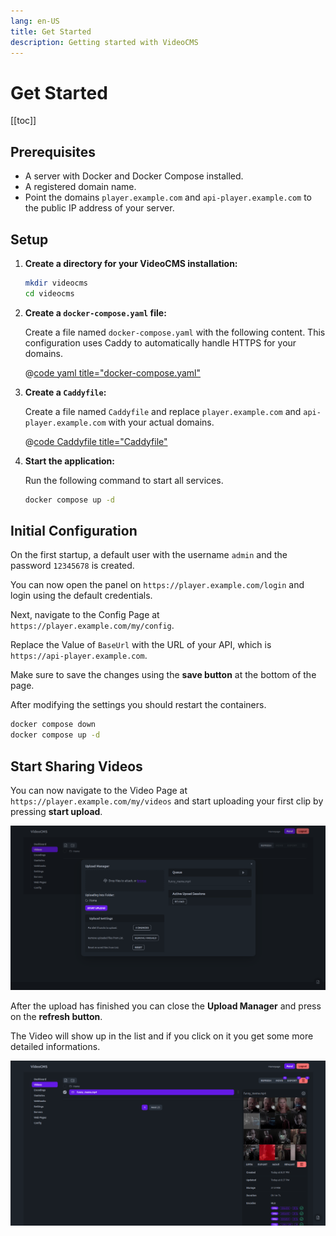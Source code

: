 ```yaml
---
lang: en-US
title: Get Started
description: Getting started with VideoCMS
---
```


# Get Started

[[toc]]

## Prerequisites

- A server with Docker and Docker Compose installed.
- A registered domain name.
- Point the domains `player.example.com` and `api-player.example.com` to the public IP address of your server.

## Setup

1.  **Create a directory for your VideoCMS installation:**

    ```sh
    mkdir videocms
    cd videocms
    ```

2.  **Create a `docker-compose.yaml` file:**

    Create a file named `docker-compose.yaml` with the following content. This configuration uses Caddy to automatically handle HTTPS for your domains.

    @[code yaml title="docker-compose.yaml"](../../docker-compose.yaml)

3.  **Create a `Caddyfile`:**

    Create a file named `Caddyfile` and replace `player.example.com` and `api-player.example.com` with your actual domains.

    @[code Caddyfile title="Caddyfile"](../../Caddyfile)

4.  **Start the application:**

    Run the following command to start all services.

    ```sh
    docker compose up -d
    ```

## Initial Configuration

On the first startup, a default user with the username `admin` and the password `12345678` is created.

You can now open the panel on `https://player.example.com/login` and login using the default credentials.

Next, navigate to the Config Page at `https://player.example.com/my/config`.

Replace the Value of `BaseUrl` with the URL of your API, which is `https://api-player.example.com`.

Make sure to save the changes using the **save button** at the bottom of the page.

After modifying the settings you should restart the containers.

```sh
docker compose down
docker compose up -d
```

## Start Sharing Videos

You can now navigate to the Video Page at `https://player.example.com/my/videos` and start uploading your first clip by pressing **start upload**.

![Upload Example](./assets/upload_example.png)

After the upload has finished you can close the **Upload Manager** and press on the **refresh button**.

The Video will show up in the list and if you click on it you get some more detailed informations.

![Video Info Example](./assets/video_info_example.png)